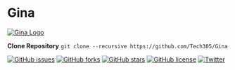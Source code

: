 # Gina
[![Gina Logo](https://github.com/Tech305/Gina/blob/master/gina.png?raw=true "Gina Logo")](http:/https://github.com/Tech305/Gina/ "Gina Logo")

**Clone Repository** `git clone --recursive https://github.com/Tech305/Gina`

[![GitHub issues](https://img.shields.io/github/issues/Tech305/Gina)](https://github.com/Tech305/Gina/issues) [![GitHub forks](https://img.shields.io/github/forks/Tech305/Gina)](https://github.com/Tech305/Gina/network) [![GitHub stars](https://img.shields.io/github/stars/Tech305/Gina)](https://github.com/Tech305/Gina/stargazers) [![GitHub license](https://img.shields.io/github/license/Tech305/Gina)](https://github.com/Tech305/Gina/blob/master/LICENSE) [![Twitter](https://img.shields.io/twitter/url?style=social&url=https%3A%2F%2Fgithub.com%2FTech305%2FGina)](https://twitter.com/intent/tweet?text=Wow:&url=https%3A%2F%2Fgithub.com%2FTech305%2FGina%2F)
